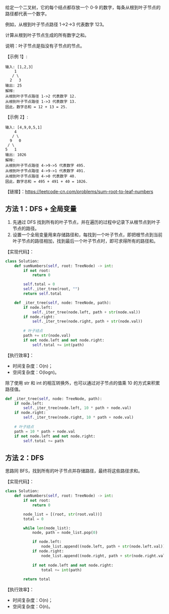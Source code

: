 给定一个二叉树，它的每个结点都存放一个 0-9 的数字，每条从根到叶子节点的路径都代表一个数字。

例如，从根到叶子节点路径 1->2->3 代表数字 123。

计算从根到叶子节点生成的所有数字之和。

说明：叶子节点是指没有子节点的节点。

【示例 1】:
```
输入: [1,2,3]
    1
   / \
  2   3
输出: 25
解释:
从根到叶子节点路径 1->2 代表数字 12.
从根到叶子节点路径 1->3 代表数字 13.
因此，数字总和 = 12 + 13 = 25.
```

【示例 2】:
```
输入: [4,9,0,5,1]
    4
   / \
  9   0
 / \
5   1
输出: 1026
解释:
从根到叶子节点路径 4->9->5 代表数字 495.
从根到叶子节点路径 4->9->1 代表数字 491.
从根到叶子节点路径 4->0 代表数字 40.
因此，数字总和 = 495 + 491 + 40 = 1026.
```

【链接】：https://leetcode-cn.com/problems/sum-root-to-leaf-numbers

## 方法 1：DFS + 全局变量
1. 先通过 DFS 找到所有的叶子节点，并在遍历的过程中记录下从根节点到叶子节点的路径。
2. 设置一个全局变量用来存储路径和，每找到一个叶子节点，即把根节点到当前叶子节点的路径相加，找到最后一个叶子节点时，即可求得所有的路径和。

【实现代码】：
```python
class Solution:
    def sumNumbers(self, root: TreeNode) -> int:
        if not root:
            return 0

        self.total = 0
        self._iter_tree(root, "")
        return self.total

    def _iter_tree(self, node: TreeNode, path): 
        if node.left:
            self._iter_tree(node.left, path + str(node.val))
        if node.right:
            self._iter_tree(node.right, path + str(node.val))
        
        # 叶子结点
        path += str(node.val)
        if not node.left and not node.right:
            self.total += int(path)

```

【执行效率】：
- 时间复杂度：O(n)；
- 空间复杂度：O(logn)。

除了使用 str 和 int 的相互转换外，也可以通过对子节点的值乘 10 的方式来积累路径值。
```python
def _iter_tree(self, node: TreeNode, path): 
    if node.left:
        self._iter_tree(node.left, 10 * path + node.val)
    if node.right:
        self._iter_tree(node.right, 10 * path + node.val)
        
    # 叶子结点
    path = 10 * path + node.val
    if not node.left and not node.right:
        self.total += path
```

## 方法 2：DFS
思路同 BFS，找到所有的叶子节点并存储路径，最终将这些路径求和。

【实现代码】：
```python
class Solution:
    def sumNumbers(self, root: TreeNode) -> int:
        if not root:
            return 0

        node_list = [(root, str(root.val))]
        total = 0

        while len(node_list):
            node, path = node_list.pop(0)

            if node.left:
                node_list.append((node.left, path + str(node.left.val)))
            if node.right:
                node_list.append((node.right, path + str(node.right.val)))
            
            if not node.left and not node.right:
                total += int(path)
        
        return total

```

【执行效率】：
- 时间复杂度：O(n)；
- 空间复杂度：O(n)。

